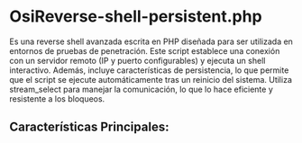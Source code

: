OsiReverse-shell-persistent.php
================================================

Es una reverse shell avanzada escrita en PHP diseñada para ser utilizada en entornos de pruebas de penetración. Este script establece una conexión con un servidor remoto (IP y puerto configurables) y ejecuta un shell interactivo. Además, incluye características de persistencia, lo que permite que el script se ejecute automáticamente tras un reinicio del sistema. Utiliza stream\_select para manejar la comunicación, lo que lo hace eficiente y resistente a los bloqueos.

Características Principales:
----------------------------
